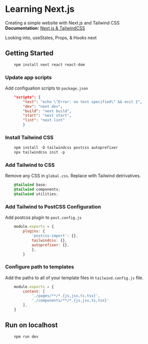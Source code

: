 # Learning Next.js

Creating a simple website with Next.js and Tailwind CSS <br>
**Documentation:** <a href="https://tailwindcss.com/docs/guides/nextjs">Next.js & TailwindCSS</a>


Looking into, useStates, Props, & Hooks next


## Getting Started

```s
    npm install next react react-dom
```

### Update app scripts
Add configuation scripts to `package.json`

```json
    "scripts": {
        "test": "echo \"Error: no test specified\" && exit 1",
        "dev": "next dev",
        "build": "next build",
        "start": "next start",
        "lint": "next lint"
        }
```

### Install Tailwind CSS
```s
    npm install -D tailwindcss postcss autoprefixer
    npx tailwindcss init -p
```

### Add Tailwind to CSS
Remove any CSS in `global.css`. Replace with Tailwind detrivatives. 
```css
    @tailwind base;
    @tailwind components;
    @tailwind utilities;
```

### Add Tailwind to PostCSS Configuration
Add postcss plugin to `post.config.js`

```js
    module.exports = {
        plugins: {
            'postcss-import': {},
            tailwindcss: {},
            autoprefixer: {},
            },
        }
```
### Configure path to templates
Add the paths to all of your template files in `tailwind.config.js` file.

```js
    module.exports = {
        content: [
            './pages/**/*.{js,jsx,ts,tsx}',
            './components/**/*.{js,jsx,ts,tsx}'
        ],
    }
```

## Run on localhost
```s
    npm run dev
```
